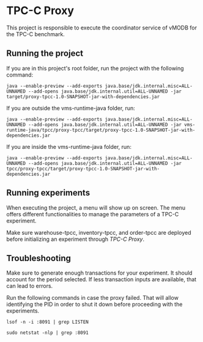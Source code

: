 # TPC-C Proxy

This project is responsible to execute the coordinator service of vMODB for the TPC-C benchmark.

## Running the project

If you are in this project's root folder, run the project with the following command:
```
java --enable-preview --add-exports java.base/jdk.internal.misc=ALL-UNNAMED --add-opens java.base/jdk.internal.util=ALL-UNNAMED -jar target/proxy-tpcc-1.0-SNAPSHOT-jar-with-dependencies.jar
```

If you are outside the vms-runtime-java folder, run:
```
java --enable-preview --add-exports java.base/jdk.internal.misc=ALL-UNNAMED --add-opens java.base/jdk.internal.util=ALL-UNNAMED -jar vms-runtime-java/tpcc/proxy-tpcc/target/proxy-tpcc-1.0-SNAPSHOT-jar-with-dependencies.jar
```

If you are inside the vms-runtime-java folder, run:
```
java --enable-preview --add-exports java.base/jdk.internal.misc=ALL-UNNAMED --add-opens java.base/jdk.internal.util=ALL-UNNAMED -jar tpcc/proxy-tpcc/target/proxy-tpcc-1.0-SNAPSHOT-jar-with-dependencies.jar
```

## Running experiments

When executing the project, a menu will show up on screen. The menu offers different functionalities to manage the parameters of a TPC-C experiment.

Make sure warehouse-tpcc, inventory-tpcc, and order-tpcc are deployed before initializing an experiment through <i>TPC-C Proxy</i>.

## Troubleshooting

Make sure to generate enough transactions for your experiment. It should account for the period selected. If less transaction inputs are available, that can lead to errors.

Run the following commands in case the proxy failed. That will allow identifying the PID in order to shut it down before proceeding with the experiments.
```
lsof -n -i :8091 | grep LISTEN
```
```
sudo netstat -nlp | grep :8091
```
